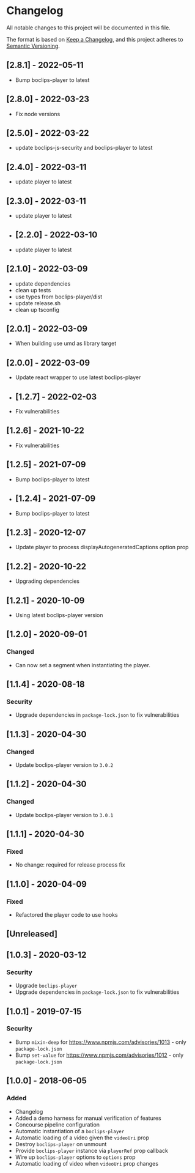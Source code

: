 # Changelog

All notable changes to this project will be documented in this file.

The format is based on [Keep a Changelog](https://keepachangelog.com/en/1.0.0/),
and this project adheres to [Semantic Versioning](https://semver.org/spec/v2.0.0.html).

## [2.8.1] - 2022-05-11

- Bump boclips-player to latest

## [2.8.0] - 2022-03-23

- Fix node versions

## [2.5.0] - 2022-03-22

- update boclips-js-security and boclips-player to latest

## [2.4.0] - 2022-03-11

- update player to latest

## [2.3.0] - 2022-03-11

- update player to latest

- ## [2.2.0] - 2022-03-10

- update player to latest

## [2.1.0] - 2022-03-09

- update dependencies
- clean up tests
- use types from boclips-player/dist
- update release.sh
- clean up tsconfig

## [2.0.1] - 2022-03-09

- When building use umd as library target

## [2.0.0] - 2022-03-09

- Update react wrapper to use latest boclips-player

- ## [1.2.7] - 2022-02-03

- Fix vulnerabilities

## [1.2.6] - 2021-10-22

- Fix vulnerabilities

## [1.2.5] - 2021-07-09

- Bump boclips-player to latest

- ## [1.2.4] - 2021-07-09

- Bump boclips-player to latest

## [1.2.3] - 2020-12-07

- Update player to process displayAutogeneratedCaptions option prop

## [1.2.2] - 2020-10-22

- Upgrading dependencies

## [1.2.1] - 2020-10-09

- Using latest boclips-player version

## [1.2.0] - 2020-09-01

### Changed

- Can now set a segment when instantiating the player.

## [1.1.4] - 2020-08-18

### Security

- Upgrade dependencies in `package-lock.json` to fix vulnerabilities

## [1.1.3] - 2020-04-30

### Changed

- Update boclips-player version to `3.0.2`

## [1.1.2] - 2020-04-30

### Changed

- Update boclips-player version to `3.0.1`

## [1.1.1] - 2020-04-30

### Fixed

- No change: required for release process fix

## [1.1.0] - 2020-04-09

### Fixed

- Refactored the player code to use hooks

## [Unreleased]

## [1.0.3] - 2020-03-12

### Security

- Upgrade `boclips-player`
- Upgrade dependencies in `package-lock.json` to fix vulnerabilities

## [1.0.1] - 2019-07-15

### Security

- Bump `mixin-deep` for https://www.npmjs.com/advisories/1013 - only `package-lock.json`
- Bump `set-value` for https://www.npmjs.com/advisories/1012 - only `package-lock.json`

## [1.0.0] - 2018-06-05

### Added

- Changelog
- Added a demo harness for manual verification of features
- Concourse pipeline configuration
- Automatic instantiation of a `boclips-player`
- Automatic loading of a video given the `videoUri` prop
- Destroy `boclips-player` on unmount
- Provide `boclips-player` instance via `playerRef` prop callback
- Wire up `boclips-player` options to `options` prop
- Automatic loading of video when `videoUri` prop changes
